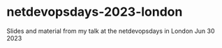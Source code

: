 # netdevopsdays-2023-london
Slides and material from my talk at the netdevopsdays in London Jun 30 2023
